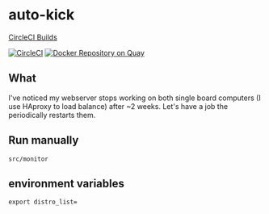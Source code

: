 # auto-kick

[CircleCI Builds](https://circleci.com/gh/skilbjo/auto-kick)

[![CircleCI](https://circleci.com/gh/skilbjo/auto-kick/tree/master.svg?style=svg&circle-token=1427ed4bcdf8f82641a3db4f3ddb5dd87a543e58)](https://circleci.com/gh/skilbjo/auto-kick/tree/master)
[![Docker Repository on Quay](https://quay.io/repository/skilbjo/auto-kick/status "Docker Repository on Quay")](https://quay.io/repository/skilbjo/auto-kick)

## What

I've noticed my webserver stops working on both single board computers (I use
HAproxy to load balance) after ~2 weeks. Let's have a job the periodically
restarts them.

## Run manually

    src/monitor

## environment variables

    export distro_list=
